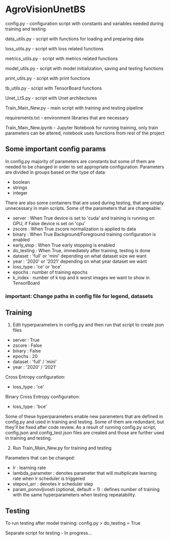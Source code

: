# AgroVisionUnetBS

config.py - configuration script with constants and variables needed during training and testing 

data_utils.py - script with functions for loading and preparing data

loss_utils.py - script with loss related functions

metrics_utils.py - script with metrics related functions

model_utils.py - script with model initialization, saving and testing functions

print_utils.py - script with print functions

tb_utils.py - script with TensorBoard functions

Unet_LtS.py - script with Unet architectures

Train_Main_New.py - main script with training and testing pipeline

requirements.txt - environment libraries that are necessary

Train_Main_New.ipynb - Jupyter Notebook for running training, only train parameters can be altered, notebook uses functions from rest of the project


## Some important config params

In config.py majority of parameters are constants but some of them are needed to be changed in order to set appropriate configuration. Parameters are divided in groups based on the type of data:
  - boolean
  - strings
  - integer

There are also some containers that are used during testing, that are simply unnecessary in main scripts.
Some of the parameters that are changeable:
  - server : When True device is set to 'cuda' and training is running on GPU, if False device is set on 'cpu' 
  - zscore : When True zscore normalization is applied to data
  - binary : When True Background/Foreground training configuration is enabled 
  - early_stop : When True early stopping is enabled 
  - do_testing : When True, immediately after training, testing is done 
  - dataset : 'full' or 'mini' depending on what dataset size we want 
  - year : '2020' or '2021' depending on what year dataset we want 
  - loss_type : 'ce' or 'bce'
  - epochs : number of training epochs
  - k_index : number of k top and k worst images we want to show in TensorBoard 

### important: Change paths in config file for legend, datasets

## Training

1. Edit hyperparameters in config.py and then run that script to create json files
  - server : True
  - zscore : False
  - binary : False
  - epochs : 20
  - dataset : 'full' / 'mini'
  - year : '2020' / '2021'
  
 Cross Entropy configuration:
  - loss_type : 'ce'
  
 Binary Cross Entropy configuration:
  - loss_type : 'bce'
    
Some of these hyperparameters enable new parameters that are defined in config.py and used in training and testing. Some of them are redundant, but they'll be     fixed after code review.
As a result of running config.py script, config.json and config_test.json files are created and those are further used in training and testing.
  
2. Run Train_Main_New.py for training and testing

Parameters that can be changed:
  - lr : learning rate
  - lambda_parameter : denotes parameter that will multiplicate learning rate when lr scheduler is triggered
  - stepovi_arr : denotes lr scheduler step
  - param_ponovljivosti (optional, default = 1) : defines number of training with the same hyperparameters when testing repeatability.
 
## Testing 

To run testing after model training:
config.py > do_testing = True 

Separate script for testing - In progress...

